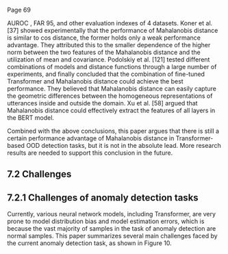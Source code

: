 Page 69

AUROC , FAR 95, and other evaluation indexes of 4 datasets. Koner et al. [37] showed experimentally that the performance of Mahalanobis distance is similar to cos distance, the former holds only a weak performance advantage. They attributed this to the smaller dependence of the higher norm between the two features of the Mahalanobis distance and the utilization of mean and covariance. Podolskiy et al. [121] tested different combinations of models and distance functions through a large number of experiments, and finally concluded that the combination of fine-tuned Transformer and Mahalanobis distance could achieve the best performance. They believed that Mahalanobis distance can easily capture the geometric differences between the homogeneous representations of utterances inside and outside the domain. Xu et al. [58] argued that Mahalanobis distance could effectively extract the features of all layers in the BERT model.

Combined with the above conclusions, this paper argues that there is still a certain performance advantage of Mahalanobis distance in Transformer-based OOD detection tasks, but it is not in the absolute lead. More research results are needed to support this conclusion in the future.

## 7.2 Challenges

## 7.2.1 Challenges of anomaly detection tasks

Currently, various neural network models, including Transformer, are very prone to model distribution bias and model estimation errors, which is because the vast majority of samples in the task of anomaly detection are normal samples. This paper summarizes several main challenges faced by the current anomaly detection task, as shown in Figure 10.